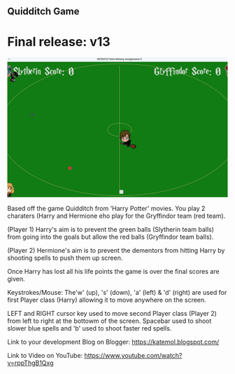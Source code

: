 ## Quidditch Game

# Final release: v13

![Game Image](<gamescreenshot.png>)

 Based off the game Quidditch from 'Harry Potter' movies. You play 2 charaters (Harry and Hermione
 eho play for the Gryffindor team (red team).
 
 (Player 1) Harry's aim is to prevent the green balls (Slytherin team balls) from going into the
 goals but allow the red balls (Gryffindor team balls).
 
 (Player 2) Hermione's aim is to prevent the dementors from hitting Harry by shooting spells to push
 them up screen.
 
 Once Harry has lost all his life points the game is over the final scores are given.
 
 Keystrokes/Mouse:
 The'w' (up), 's' (down), 'a' (left) & 'd' (right) are used for first Player class
 (Harry) allowing it to move anywhere on the screen.
 
 LEFT and RIGHT cursor key used to move second Player class (Player 2) from left
 to right at the bottowm of the screen. Spacebar used to shoot slower blue spells
 and 'b' used to shoot faster red spells.
 
 Link to your development Blog on Blogger:
 https://katemol.blogspot.com/
 
 Link to Video on YouTube:
 https://www.youtube.com/watch?v=rppThgB1Qxg
 
 
